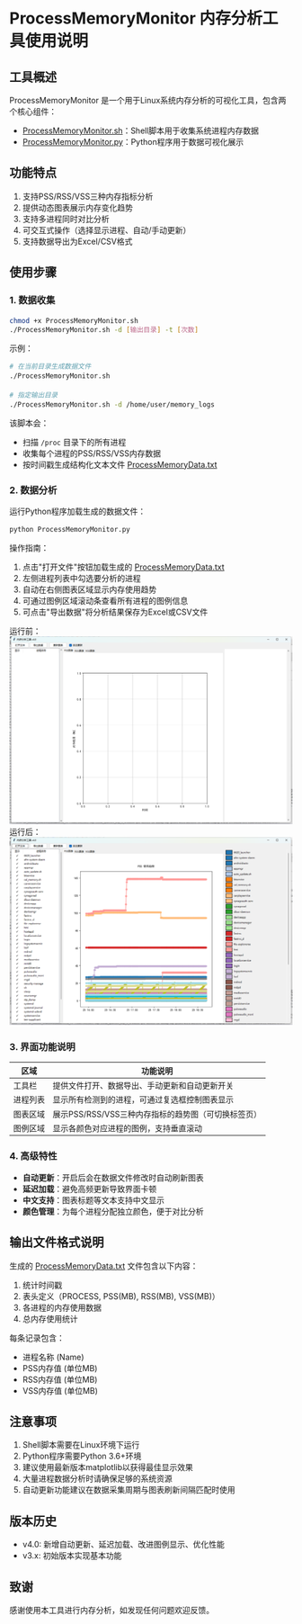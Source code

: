 # ProcessMemoryMonitor 内存分析工具使用说明

## 工具概述
ProcessMemoryMonitor 是一个用于Linux系统内存分析的可视化工具，包含两个核心组件：
- [ProcessMemoryMonitor.sh](./ProcessMemoryMonitor.sh)：Shell脚本用于收集系统进程内存数据
- [ProcessMemoryMonitor.py](./ProcessMemoryMonitor.py)：Python程序用于数据可视化展示

## 功能特点
1. 支持PSS/RSS/VSS三种内存指标分析
2. 提供动态图表展示内存变化趋势
3. 支持多进程同时对比分析
4. 可交互式操作（选择显示进程、自动/手动更新）
5. 支持数据导出为Excel/CSV格式

## 使用步骤

### 1. 数据收集
```bash
chmod +x ProcessMemoryMonitor.sh
./ProcessMemoryMonitor.sh -d [输出目录] -t [次数]
```


示例：
```bash
# 在当前目录生成数据文件
./ProcessMemoryMonitor.sh

# 指定输出目录
./ProcessMemoryMonitor.sh -d /home/user/memory_logs
```


该脚本会：
- 扫描 `/proc` 目录下的所有进程
- 收集每个进程的PSS/RSS/VSS内存数据
- 按时间戳生成结构化文本文件 [ProcessMemoryData.txt](./TestData/ProcessMemoryData.txt)

### 2. 数据分析
运行Python程序加载生成的数据文件：
```bash
python ProcessMemoryMonitor.py
```


操作指南：
1. 点击"打开文件"按钮加载生成的 [ProcessMemoryData.txt](./TestData/ProcessMemoryData.txt)
2. 左侧进程列表中勾选要分析的进程
3. 自动在右侧图表区域显示内存使用趋势
4. 可通过图例区域滚动条查看所有进程的图例信息
5. 可点击"导出数据"将分析结果保存为Excel或CSV文件

运行前：
![界面截图](./Data/AppDefaultStatus.png "APPDefaultStatus")
运行后：
![界面运行图](./Data/AppAnalysisiData.png "APPRunStatus")

### 3. 界面功能说明
| 区域 | 功能说明 |
|------|----------|
| 工具栏 | 提供文件打开、数据导出、手动更新和自动更新开关 |
| 进程列表 | 显示所有检测到的进程，可通过复选框控制图表显示 |
| 图表区域 | 展示PSS/RSS/VSS三种内存指标的趋势图（可切换标签页） |
| 图例区域 | 显示各颜色对应进程的图例，支持垂直滚动 |

### 4. 高级特性
- **自动更新**：开启后会在数据文件修改时自动刷新图表
- **延迟加载**：避免高频更新导致界面卡顿
- **中文支持**：图表标题等文本支持中文显示
- **颜色管理**：为每个进程分配独立颜色，便于对比分析

## 输出文件格式说明
生成的 [ProcessMemoryData.txt](./TestData/ProcessMemoryData.txt) 文件包含以下内容：
1. 统计时间戳
2. 表头定义（PROCESS, PSS(MB), RSS(MB), VSS(MB)）
3. 各进程的内存使用数据
4. 总内存使用统计

每条记录包含：
- 进程名称 (Name)
- PSS内存值 (单位MB)
- RSS内存值 (单位MB)
- VSS内存值 (单位MB)

## 注意事项
1. Shell脚本需要在Linux环境下运行
2. Python程序需要Python 3.6+环境
3. 建议使用最新版本matplotlib以获得最佳显示效果
4. 大量进程数据分析时请确保足够的系统资源
5. 自动更新功能建议在数据采集周期与图表刷新间隔匹配时使用



## 版本历史
- v4.0: 新增自动更新、延迟加载、改进图例显示、优化性能
- v3.x: 初始版本实现基本功能

## 致谢
感谢使用本工具进行内存分析，如发现任何问题欢迎反馈。